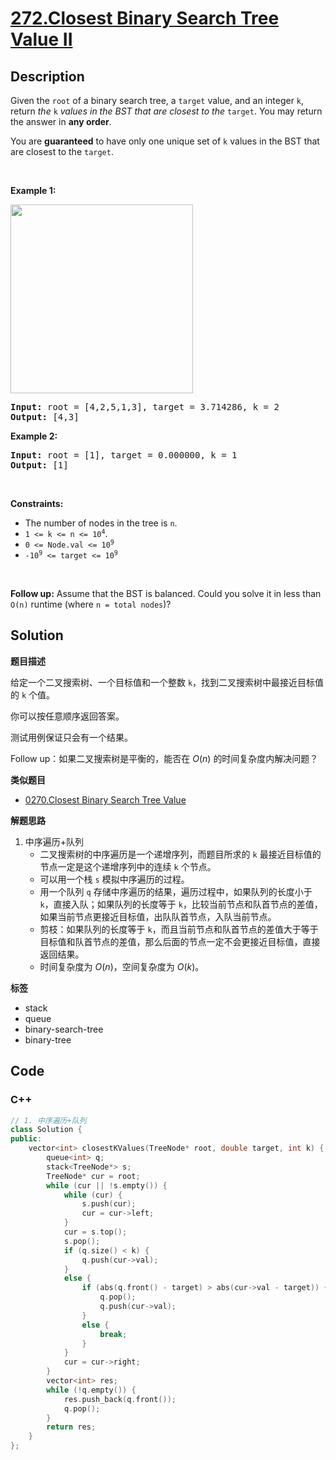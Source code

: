 # [272.Closest Binary Search Tree Value II](https://leetcode.com/problems/closest-binary-search-tree-value-ii/description/)

## Description

<p>Given the <code>root</code> of a binary search tree, a <code>target</code> value, and an integer <code>k</code>, return <em>the </em><code>k</code><em> values in the BST that are closest to the</em> <code>target</code>. You may return the answer in <strong>any order</strong>.</p>

<p>You are <strong>guaranteed</strong> to have only one unique set of <code>k</code> values in the BST that are closest to the <code>target</code>.</p>

<p>&nbsp;</p>
<p><strong class="example">Example 1:</strong></p>
<img alt="" src="https://fastly.jsdelivr.net/gh/doocs/leetcode@main/solution/0200-0299/0272.Closest%20Binary%20Search%20Tree%20Value%20II/images/closest1-1-tree.jpg" style="width: 292px; height: 302px;" />
<pre>
<strong>Input:</strong> root = [4,2,5,1,3], target = 3.714286, k = 2
<strong>Output:</strong> [4,3]
</pre>

<p><strong class="example">Example 2:</strong></p>

<pre>
<strong>Input:</strong> root = [1], target = 0.000000, k = 1
<strong>Output:</strong> [1]
</pre>

<p>&nbsp;</p>
<p><strong>Constraints:</strong></p>

<ul>
  <li>The number of nodes in the tree is <code>n</code>.</li>
  <li><code>1 &lt;= k &lt;= n &lt;= 10<sup>4</sup></code>.</li>
  <li><code>0 &lt;= Node.val &lt;= 10<sup>9</sup></code></li>
  <li><code>-10<sup>9</sup> &lt;= target &lt;= 10<sup>9</sup></code></li>
</ul>

<p>&nbsp;</p>
<p><strong>Follow up:</strong> Assume that the BST is balanced. Could you solve it in less than <code>O(n)</code> runtime (where <code>n = total nodes</code>)?</p>

## Solution

**题目描述**

给定一个二叉搜索树、一个目标值和一个整数 `k`，找到二叉搜索树中最接近目标值的 `k` 个值。

你可以按任意顺序返回答案。

测试用例保证只会有一个结果。

Follow up：如果二叉搜索树是平衡的，能否在 $O(n)$ 的时间复杂度内解决问题？

**类似题目**

- [0270.Closest Binary Search Tree Value](0270.closest-binary-search-tree-value.md)

**解题思路**

1. 中序遍历+队列
   - 二叉搜索树的中序遍历是一个递增序列，而题目所求的 `k` 最接近目标值的节点一定是这个递增序列中的连续 `k` 个节点。
   - 可以用一个栈 `s` 模拟中序遍历的过程。
   - 用一个队列 `q` 存储中序遍历的结果，遍历过程中，如果队列的长度小于 `k`，直接入队；如果队列的长度等于 `k`，比较当前节点和队首节点的差值，如果当前节点更接近目标值，出队队首节点，入队当前节点。
   - 剪枝：如果队列的长度等于 `k`，而且当前节点和队首节点的差值大于等于目标值和队首节点的差值，那么后面的节点一定不会更接近目标值，直接返回结果。
   - 时间复杂度为 $O(n)$，空间复杂度为 $O(k)$。

**标签**

- stack
- queue
- binary-search-tree
- binary-tree

<!-- code start -->
## Code

### C++

```cpp
// 1. 中序遍历+队列
class Solution {
public:
    vector<int> closestKValues(TreeNode* root, double target, int k) {
        queue<int> q;
        stack<TreeNode*> s;
        TreeNode* cur = root;
        while (cur || !s.empty()) {
            while (cur) {
                s.push(cur);
                cur = cur->left;
            }
            cur = s.top();
            s.pop();
            if (q.size() < k) {
                q.push(cur->val);
            }
            else {
                if (abs(q.front() - target) > abs(cur->val - target)) {
                    q.pop();
                    q.push(cur->val);
                }
                else {
                    break;
                }
            }
            cur = cur->right;
        }
        vector<int> res;
        while (!q.empty()) {
            res.push_back(q.front());
            q.pop();
        }
        return res;
    }
};
```

<!-- code end -->
